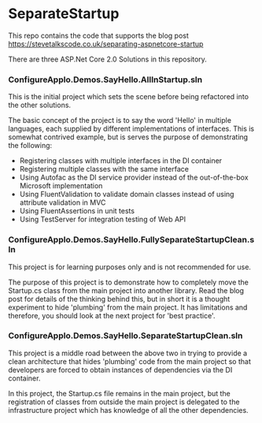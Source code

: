 # SeparateStartup

This repo contains the code that supports the blog post https://stevetalkscode.co.uk/separating-aspnetcore-startup

There are three ASP.Net Core 2.0 Solutions in this repository.

### ConfigureAppIo.Demos.SayHello.AllInStartup.sln

This is the initial project which sets the scene before being refactored into the other solutions.

The basic concept of the project is to say the word 'Hello' in multiple languages, each supplied by different implementations of interfaces. This is somewhat contrived example, but is serves the purpose of demonstrating the following:

* Registering classes with multiple interfaces in the DI container
* Registering multiple classes with the same interface
* Using Autofac as the DI service provider instead of the out-of-the-box Microsoft implementation
* Using FluentValidation to validate domain classes instead of using attribute validation in MVC
* Using FluentAssertions in unit tests
* Using TestServer for integration testing of Web API


### ConfigureAppIo.Demos.SayHello.FullySeparateStartupClean.sln

This project is for learning purposes only and is not recommended for use. 

The purpose of this project is to demonstrate how to completely move the Startup.cs class from the main project into another library. Read the blog post for details of the thinking behind this, but in short it is a thought experiment to hide 'plumbing' from the main project. It has limitations and therefore, you should look at the next project for 'best practice'.


### ConfigureAppIo.Demos.SayHello.SeparateStartupClean.sln

This project is a middle road between the above two in trying to provide a clean architecture that hides 'plumbing' code from the main project so that developers are forced to obtain instances of dependencies via the DI container.

In this project, the Startup.cs file remains in the main project, but the registration of classes from outside the main project is delegated to the infrastructure project which has knowledge of all the other dependencies.
